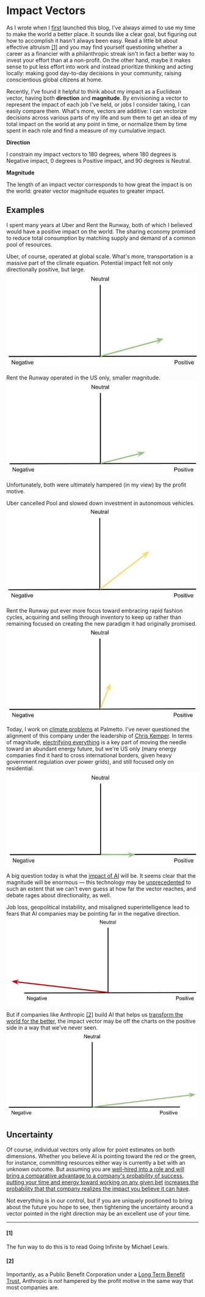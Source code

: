 <!--
.. date: 2025-07-26
.. tags: career, ai, cleantech, ecommerce
-->

# Impact Vectors

As I wrote when I [first](../../pages/about/) launched this blog, I've always aimed to use my time to make the world a better place. It sounds like a clear goal, but figuring out how to accomplish it hasn't always been easy. Read a little bit about effective altruism [[1]](#1) and you may find yourself questioning whether a career as a financier with a philanthropic streak isn't in fact a better way to invest your effort than at a non-profit. On the other hand, maybe it makes sense to put less effort into work and instead prioritize thinking and acting locally: making good day-to-day decisions in your community, raising conscientious global citizens at home.

Recently, I've found it helpful to think about my impact as a Euclidean vector, having both **direction** and **magnitude**. By envisioning a vector to represent the impact of each job I've held, or jobs I consider taking, I can easily compare them. What's more, vectors are additive: I can vectorize decisions across various parts of my life and sum them to get an idea of my total impact on the world at any point in time, or normalize them by time spent in each role and find a measure of my cumulative impact.

**Direction**

I constrain my impact vectors to 180 degrees, where 180 degrees is Negative impact, 0 degrees is Positive impact, and 90 degrees is Neutral.

**Magnitude**

The length of an impact vector corresponds to how great the impact is on the world: greater vector magnitude equates to greater impact.

## Examples

I spent many years at Uber and Rent the Runway, both of which I believed would have a positive impact on the world. The sharing economy promised to reduce total consumption by matching supply and demand of a common pool of resources.

Uber, of course, operated at global scale. What's more, transportation is a massive part of the climate equation. Potential impact felt not only directionally positive, but large.
 ![Uber Hope](../../images/impact_vectors/Impact%20Vectors%20-%20Uber%20hope.jpg)

Rent the Runway operated in the US only, smaller magnitude.
 ![RTR Hope](../../images/impact_vectors/Impact%20Vectors%20-%20RTR%20hope.jpg)

Unfortunately, both were ultimately hampered (in my view) by the profit motive.

Uber cancelled Pool and slowed down investment in autonomous vehicles.
 ![Uber Actual](../../images/impact_vectors/Impact%20Vectors%20-%20Uber%20actual.jpg)

Rent the Runway put ever more focus toward embracing rapid fashion cycles, acquiring and selling through inventory to keep up rather than remaining focused on creating the new paradigm it had originally promised.
 ![RTR Actual](../../images/impact_vectors/Impact%20Vectors%20-%20RTR%20actual.jpg)

Today, I work on [climate problems](../energy_tech_data_problems/) at Palmetto. I've never questioned the alignment of this company under the leadership of [Chris Kemper](https://palmetto.com/leadership/christopher-kemper). In terms of magnitude, [electrifying everything](https://www.amazon.com/Electrify-Optimists-Playbook-Energy-Future/dp/0262046237) is a key part of moving the needle toward an abundant energy future, but we're US only (many energy companies find it hard to cross international borders, given heavy government regulation over power grids), and still focused only on residential.
 ![Palmetto](../../images/impact_vectors/Impact%20Vectors%20-%20Palmetto.jpg)

A big question today is what the [impact of AI](../ai_in_climate_tech/) will be. It seems clear that the magnitude will be enormous — this technology may be [unprecedented](../../pages/snippets/the_unprecedented/) to such an extent that we can't even guess at how far the vector reaches, and debate rages about directionality, as well.

Job loss, geopolitical instability, and misaligned superintelligence lead to fears that AI companies may be pointing far in the negative direction.
 ![AI Bad Case](../../images/impact_vectors/Impact%20Vectors%20-%20AI%20bad%20case.jpg)


But if companies like Anthropic [[2]](#2) build AI that helps us [transform the world for the better](https://www.darioamodei.com/essay/machines-of-loving-grace), the impact vector may be off the charts on the positive side in a way that we've never seen.
 ![AI Good Case](../../images/impact_vectors/Impact%20Vectors%20-%20AI%20good%20case.jpg)

## Uncertainty

Of course, individual vectors only allow for point estimates on both dimensions. Whether you believe AI is pointing toward the red or the green, for instance, committing resources either way is currently a bet with an unknown outcome. But assuming you are [well-hired into a role and will bring a comparative advantage to a company's probability of success](../rocket_ships/), [putting your time and energy toward working on any given bet](../../pages/snippets/focus_on_one_thing_land_it/) [increases the probability that that company realizes the impact you believe it can have](../../pages/snippets/be_hypothesis_driven/).

Not everything is in our control, but if you are uniquely positioned to bring about the future you hope to see, then tightening the uncertainty around a vector pointed in the right direction may be an excellent use of your time.

___

#### [1]
The fun way to do this is to read Going Infinite by Michael Lewis.

#### [2]
Importantly, as a Public Benefit Corporation under a [Long Term Benefit Trust](https://www.anthropic.com/news/the-long-term-benefit-trust), Anthropic is _not_ hampered by the profit motive in the same way that most companies are.
